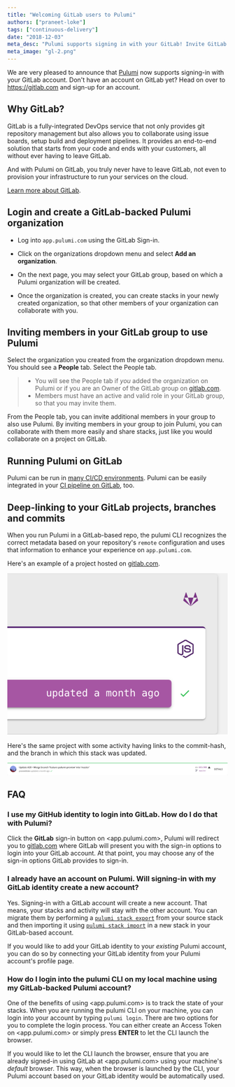 ```yaml
---
title: "Welcoming GitLab users to Pulumi"
authors: ["praneet-loke"]
tags: ["continuous-delivery"]
date: "2018-12-03"
meta_desc: "Pulumi supports signing in with your GitLab! Invite GitLab group members, integrate with your CI pipeline, and link your projects, branches, and commits."
meta_image: "gl-2.png"
---
```


We are very pleased to announce that [Pulumi](/) now
supports signing-in with your GitLab account. Don't have an account on
GitLab yet? Head on over to <https://gitlab.com> and sign-up for an
account.
<!--more-->

## Why GitLab?

GitLab is a fully-integrated DevOps service that not only provides git
repository management but also allows you to collaborate using issue
boards, setup build and deployment pipelines. It provides an end-to-end
solution that starts from your code and ends with your customers, all
without ever having to leave GitLab.

And with Pulumi on GitLab, you truly never have to leave GitLab, not
even to provision your infrastructure to run your services on the cloud.

[Learn more about GitLab](https://about.gitlab.com/why/).

## Login and create a GitLab-backed Pulumi organization

- Log into `app.pulumi.com` using the GitLab Sign-in.
- Click on the organizations dropdown menu and select **Add an
  organization**.

- On the next page, you may select your GitLab group, based on which a
  Pulumi organization will be created.
- Once the organization is created, you can create stacks in your
  newly created organization, so that other members of your
  organization can collaborate with you.

## Inviting members in your GitLab group to use Pulumi

Select the organization you created from the organization dropdown menu.
You should see a **People** tab. Select the People tab.

> - You will see the People tab if *you* added the organization on
>   Pulumi or if you are an Owner of the GitLab group on
>   [gitlab.com](https://gitlab.com).
> - Members must have an active and valid role in your GitLab group,
>   so that you may invite them.

From the People tab, you can invite additional members in your group to
also use Pulumi. By inviting members in your group to join Pulumi, you
can collaborate with them more easily and share stacks, just like you
would collaborate on a project on GitLab.

## Running Pulumi on GitLab

Pulumi can be run in [many CI/CD environments](/docs/iac/packages-and-automation/continuous-delivery/). Pulumi can be easily
integrated in your [CI pipeline on GitLab](/docs/iac/packages-and-automation/continuous-delivery/gitlab-ci/), too.

## Deep-linking to your GitLab projects, branches and commits

When you run Pulumi in a GitLab-based repo, the pulumi CLI recognizes
the correct metadata based on your repository's `remote` configuration
and uses that information to enhance your experience on
`app.pulumi.com`.

Here's an example of a project hosted on
[gitlab.com](https://gitlab.com).

![gl-3](./gl-3.png)

Here's the same project with some activity having links to the
commit-hash, and the branch in which this stack was updated.

![gl-4](./gl-4.png)

## FAQ

### I use my GitHub identity to login into GitLab. How do I do that with Pulumi?

Click the **GitLab** sign-in button on <app.pulumi.com>, Pulumi
will redirect you to [gitlab.com](https://gitlab.com) where GitLab will
present you with the sign-in options to login into your GitLab account.
At that point, you may choose any of the sign-in options GitLab provides
to sign-in.

### I already have an account on Pulumi. Will signing-in with my GitLab identity create a new account?

Yes. Signing-in with a GitLab account will create a new account. That
means, your stacks and activity will stay with the other account. You
can migrate them by performing a
[`pulumi stack export`](/docs/cli/commands/pulumi_stack_export)
from your source stack and then importing it using
[`pulumi stack import`](/docs/cli/commands/pulumi_stack_import)
in a new stack in your GitLab-based account.

If you would like to add your GitLab identity to your _existing_ Pulumi account, you can
do so by connecting your GitLab identity from your Pulumi account's profile page.

### How do I login into the pulumi CLI on my local machine using my GitLab-backed Pulumi account?

One of the benefits of using <app.pulumi.com> is to track the state of
your stacks. When you are running the pulumi CLI on your machine, you
can login into your account by typing `pulumi login`. There are two
options for you to complete the login process. You can either create an
Access Token on <app.pulumi.com> or simply press **ENTER** to let the
CLI launch the browser.

If you would like to let the CLI launch the browser, ensure that you are
already signed-in using GitLab at <app.pulumi.com> using your machine's
*default* browser. This way, when the browser is launched by the CLI,
your Pulumi account based on your GitLab identity would be automatically
used.
